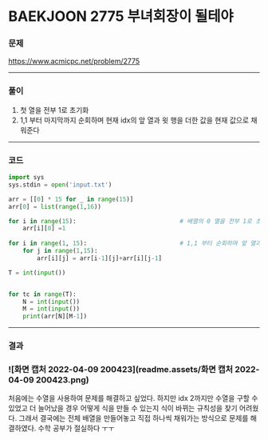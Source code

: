 # BAEKJOON 2775 부녀회장이 될테야

### 문제 

https://www.acmicpc.net/problem/2775

<hr>



### 풀이

1. 첫 열을 전부 1로 초기화
1. 1,1 부터 마지막까지 순회하며 현재 idx의 앞 열과 윗 행을 더한 값을 현재 값으로 채워준다

<hr>



### 코드

```python
import sys
sys.stdin = open('input.txt')

arr = [[0] * 15 for _ in range(15)]
arr[0] = list(range(1,16))

for i in range(15):                             # 배열의 0 열을 전부 1로 초기화
    arr[i][0] =1
    
for i in range(1, 15):                          # 1,1 부터 순회하며 앞 열과 윗 행을 더한 값을 본인의 값으로 채워줌
    for j in range(1,15):
        arr[i][j] = arr[i-1][j]+arr[i][j-1]

T = int(input())


for tc in range(T):
    N = int(input())
    M = int(input())
    print(arr[N][M-1])

```

<hr>



### 결과

### ![화면 캡처 2022-04-09 200423](readme.assets/화면 캡처 2022-04-09 200423.png)

처음에는 수열을 사용하여 문제를 해결하고 싶었다. 하지만 idx 2까지만 수열을 구할 수 있었고 더 늘어났을 경우 어떻게 식을 만들 수 있는지 식이 바뀌는 규칙성을 찾기 어려웠다. 그래서 결국에는 전체 배열을 만들어놓고 직접 하나씩 채워가는 방식으로 문제를 해결하였다. 수학 공부가 절실하다 ㅜㅜ
